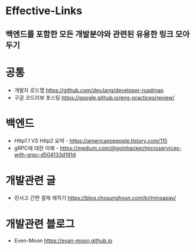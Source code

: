 # Effective-Links
## 백엔드를 포함한 모든 개발분야와 관련된 유용한 링크 모아두기

# 공통
- 개발자 로드맵 https://github.com/devJang/developer-roadmap  
- 구글 코드리뷰 포스팅 https://google.github.io/eng-practices/review/

# 백엔드 
- Http1.1 VS Http2 요약 - https://americanopeople.tistory.com/115
- gRPC에 대한 이해 - https://medium.com/@goinhacker/microservices-with-grpc-d504133d191d

# 개발관련 글  
- 민사고 간편 결제 제작기 https://blog.chosunghyun.com/kr/minsapay/  

# 개발관련 블로그
- Even-Moon https://evan-moon.github.io
